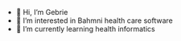 - 👋 Hi, I’m Gebrie
- 👀 I’m interested in Bahmni health care software
- 🌱 I’m currently learning health informatics

